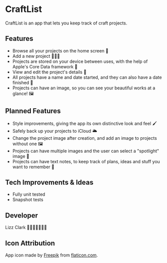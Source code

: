 # CraftList

CraftList is an app that lets you keep track of craft projects.

## Features
* Browse all your projects on the home screen 👀
* Add a new project 👷🏻‍♀️
* Projects are stored on your device between uses, with the help of Apple's Core Data framework 🧠
* View and edit the project's details 📝
* All projects have a name and date started, and they can also have a date finished 📅
* Projects can have an image, so you can see your beautiful works at a glance! 🖼

## Planned Features
* Style improvements, giving the app its own distinctive look and feel 🖌
* Safely back up your projects to iCloud 🌥
* Change the project image after creation, and add an image to projects without one 🖼
* Projects can have multiple images and the user can select a "spotlight" image 📸
* Projects can have text notes, to keep track of plans, ideas and stuff you want to remember 📝

## Tech Improvements & Ideas
* Fully unit tested
* Snapshot tests

## Developer
Lizz Clark 👩🏻‍💻✨🧶🧁🎨

## Icon Attribution
App icon made by [Freepik](http://www.flaticon.com/authors/freepik) from [flaticon.com](http://www.flaticon.com).